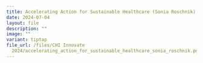 ```yaml
---
title: Accelerating Action for Sustainable Healthcare (Sonia Roschnik)
date: 2024-07-04
layout: file
description: ""
image: ""
variant: tiptap
file_url: /files/CHI Innovate
  2024/accelerating_action_for_sustainable_healthcare_sonia_roschnik.pdf
---
```

